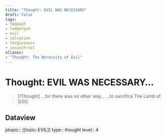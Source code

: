 ```yaml
---
title: "Thought: EVIL WAS NECESSARY"
draft: false
tags:
- THOUGHT
- lambofgod
- evil
- salvation
- forgiveness
- jesuschrist
aliases:
- "Thought: The Necessity of Evil"
---
```

# Thought: EVIL WAS NECESSARY…
> [!Thought]
> …for there was no other way…
>…to sacrifice The Lamb of GOD.

## Dataview
ptopic:: [[topic-EVIL]]
type:: thought
level:: 4
